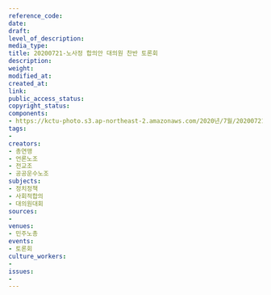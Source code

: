 ```yaml
---
reference_code: 
date: 
draft: 
level_of_description: 
media_type: 
title: 20200721-노사정 합의안 대의원 찬반 토론회
description: 
weight: 
modified_at: 
created_at: 
link: 
public_access_status: 
copyright_status: 
components:
- https://kctu-photo.s3.ap-northeast-2.amazonaws.com/2020년/7월/20200721-노사정+합의안+대의원+찬반+토론회/WW1D3162.jpg
tags:
- 
creators:
- 총연맹
- 언론노조
- 전교조
- 공공운수노조
subjects:
- 정치정책
- 사회적합의
- 대의원대회
sources:
- 
venues:
- 민주노총
events:
- 토론회
culture_workers:
- 
issues:
- 
---
```

